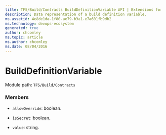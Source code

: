 ```yaml
---
title: TFS/Build/Contracts BuildDefinitionVariable API | Extensions for Azure DevOps Services
description: Data representation of a build definition variable.
ms.assetid: 4e8de1da-1f80-ae79-b3a1-e7a601fb9db2
ms.technology: devops-ecosystem
generated: true
author: chcomley
ms.topic: article
ms.author: chcomley
ms.date: 08/04/2016
---
```


# BuildDefinitionVariable

Module path: `TFS/Build/Contracts`


### Members

* `allowOverride`: boolean. 

* `isSecret`: boolean. 

* `value`: string. 


